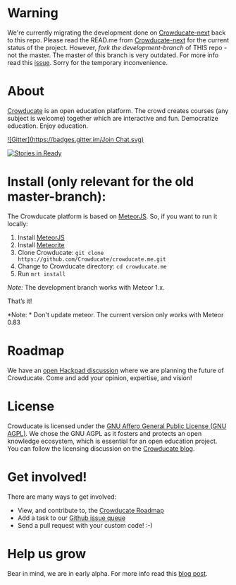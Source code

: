 # Warning
We're currently migrating the development done on [Crowducate-next](https://github.com/Crowducate/crowducate-next) back to this repo. Please read the READ.me from [Crowducate-next](https://github.com/Crowducate/crowducate-next) for the current status of the project. However, *fork the development-branch* of THIS repo - not the master. The master of this branch is very outdated. For more info read this [issue](https://github.com/Crowducate/crowducate-platform/issues/99#issuecomment-114567430).  Sorry for the temporary inconvenience. 

# About 
[Crowducate](http://www.crowducate.me/ "Crowducate Webapp") is an open education platform. 
The crowd creates courses (any subject is welcome) together which are interactive and fun. 
Democratize education. Enjoy education.

[![Gitter](https://badges.gitter.im/Join Chat.svg)](https://gitter.im/Crowducate/openchat?utm_source=badge&utm_medium=badge&utm_campaign=pr-badge&utm_content=badge)

[![Stories in Ready](https://badge.waffle.io/Crowducate/crowducate-platform.png?label=ready&title=Ready)](https://waffle.io/Crowducate/crowducate-platform)

# Install (only relevant for the old master-branch): 

The Crowducate platform is based on [MeteorJS](https://www.meteor.com/ "MeteorJS"). So, if you want to run it locally: 

1.	Install [MeteorJS](https://github.com/meteor/meteor "Install Meteor Guide GitHub")
2.	Install [Meteorite](https://www.npmjs.com/package/meteorite)
3.	Clone Crowducate: `git clone https://github.com/Crowducate/crowducate.me.git`
4.	Change to Crowducate directory: `cd crowducate.me`
5.	Run `mrt install`

*Note:* The development branch works with Meteor 1.x.

That’s it!

*Note: * Don't update meteor. The current version only works with Meteor 0.83

# Roadmap
We have an [open Hackpad discussion](https://hackpad.com/Crowducate-Roadmap-Ideas-ATAX9ZTodoe) where we are planning the future of Crowducate. Come and add your opinion, expertise, and vision!


# License

Crowducate is licensed under the [GNU Affero General Public License (GNU AGPL)](https://github.com/Crowducate/crowducate.me/blob/master/LICENSE.txt "License for Crowducate"). We chose the GNU AGPL as it fosters and protects an open knowledge ecosystem, which is essential for an open education project. You can follow the licensing discussion on the [Crowducate blog](http://blog.crowducate.me/chose-gpl-license-open-source-project/).

# Get involved!
There are many ways to get involved:
* View, and contribute to, the [Crowducate Roadmap](https://hackpad.com/Crowducate-Roadmap-Ideas-ATAX9ZTodoe)
* Add a task to our [Github issue queue](https://github.com/Crowducate/crowducate.me/issues)
* Send a pull request with your custom code! :-)

# Help us grow
Bear in mind, we are in early alpha. For more info read this [blog post](http://blog.crowducate.me/welcome-to-crowducate/ "Welcome to Crowducate").
